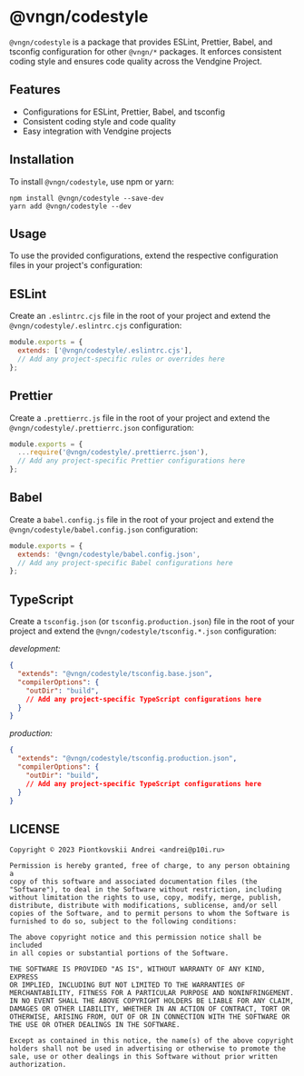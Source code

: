 # @vngn/codestyle

`@vngn/codestyle` is a package that provides ESLint, Prettier, Babel, and tsconfig configuration for other `@vngn/*` packages. It enforces consistent coding style and ensures code quality across the Vendgine Project.

## Features

- Configurations for ESLint, Prettier, Babel, and tsconfig
- Consistent coding style and code quality
- Easy integration with Vendgine projects

## Installation
To install `@vngn/codestyle`, use npm or yarn:

```shell
npm install @vngn/codestyle --save-dev
yarn add @vngn/codestyle --dev
```

## Usage

To use the provided configurations, extend the respective configuration files in your project's configuration:

## ESLint

Create an `.eslintrc.cjs` file in the root of your project and extend the `@vngn/codestyle/.eslintrc.cjs` configuration:

```js
module.exports = {
  extends: ['@vngn/codestyle/.eslintrc.cjs'],
  // Add any project-specific rules or overrides here
};
```

## Prettier

Create a `.prettierrc.js` file in the root of your project and extend the `@vngn/codestyle/.prettierrc.json` configuration:

```js
module.exports = {
  ...require('@vngn/codestyle/.prettierrc.json'),
  // Add any project-specific Prettier configurations here
};
```

## Babel

Create a `babel.config.js` file in the root of your project and extend the `@vngn/codestyle/babel.config.json` configuration:

```js
module.exports = {
  extends: '@vngn/codestyle/babel.config.json',
  // Add any project-specific Babel configurations here
};
```

## TypeScript

Create a `tsconfig.json` (or `tsconfig.production.json`) file in the root of your project and extend the `@vngn/codestyle/tsconfig.*.json` configuration:

*development:*
```json
{
  "extends": "@vngn/codestyle/tsconfig.base.json",
  "compilerOptions": {
    "outDir": "build",
    // Add any project-specific TypeScript configurations here
  }
}
```
*production:*
```json
{
  "extends": "@vngn/codestyle/tsconfig.production.json",
  "compilerOptions": {
    "outDir": "build",
    // Add any project-specific TypeScript configurations here
  }
}
```

## LICENSE

```
Copyright © 2023 Piontkovskii Andrei <andrei@p10i.ru>

Permission is hereby granted, free of charge, to any person obtaining a
copy of this software and associated documentation files (the
"Software"), to deal in the Software without restriction, including
without limitation the rights to use, copy, modify, merge, publish,
distribute, distribute with modifications, sublicense, and/or sell
copies of the Software, and to permit persons to whom the Software is
furnished to do so, subject to the following conditions:

The above copyright notice and this permission notice shall be included
in all copies or substantial portions of the Software.

THE SOFTWARE IS PROVIDED "AS IS", WITHOUT WARRANTY OF ANY KIND, EXPRESS
OR IMPLIED, INCLUDING BUT NOT LIMITED TO THE WARRANTIES OF
MERCHANTABILITY, FITNESS FOR A PARTICULAR PURPOSE AND NONINFRINGEMENT.
IN NO EVENT SHALL THE ABOVE COPYRIGHT HOLDERS BE LIABLE FOR ANY CLAIM,
DAMAGES OR OTHER LIABILITY, WHETHER IN AN ACTION OF CONTRACT, TORT OR
OTHERWISE, ARISING FROM, OUT OF OR IN CONNECTION WITH THE SOFTWARE OR
THE USE OR OTHER DEALINGS IN THE SOFTWARE.

Except as contained in this notice, the name(s) of the above copyright
holders shall not be used in advertising or otherwise to promote the
sale, use or other dealings in this Software without prior written
authorization.
```
